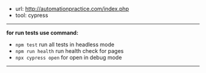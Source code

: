 - url: http://automationpractice.com/index.php
- tool: cypress
____
**for run tests use command:**
- `npm test` run all tests in headless mode
- `npm run health` run health check for pages
- `npx cypress open` for open in debug mode
____